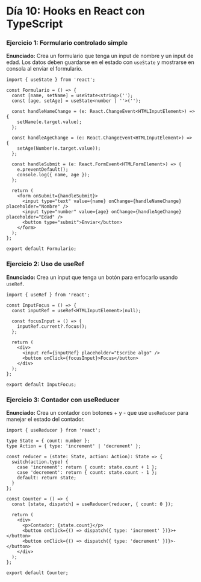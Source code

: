# Día 10: Hooks en React con TypeScript

### Ejercicio 1: Formulario controlado simple
**Enunciado:** Crea un formulario que tenga un input de nombre y un input de edad. Los datos deben guardarse en el estado con `useState` y mostrarse en consola al enviar el formulario.

```tsx
import { useState } from 'react';

const Formulario = () => {
  const [name, setName] = useState<string>('');
  const [age, setAge] = useState<number | ''>('');

  const handleNameChange = (e: React.ChangeEvent<HTMLInputElement>) => {
    setName(e.target.value);
  };

  const handleAgeChange = (e: React.ChangeEvent<HTMLInputElement>) => {
    setAge(Number(e.target.value));
  };

  const handleSubmit = (e: React.FormEvent<HTMLFormElement>) => {
    e.preventDefault();
    console.log({ name, age });
  };

  return (
    <form onSubmit={handleSubmit}>
      <input type="text" value={name} onChange={handleNameChange} placeholder="Nombre" />
      <input type="number" value={age} onChange={handleAgeChange} placeholder="Edad" />
      <button type="submit">Enviar</button>
    </form>
  );
};

export default Formulario;
```

### Ejercicio 2: Uso de useRef
**Enunciado:** Crea un input que tenga un botón para enfocarlo usando `useRef`.

```tsx
import { useRef } from 'react';

const InputFocus = () => {
  const inputRef = useRef<HTMLInputElement>(null);

  const focusInput = () => {
    inputRef.current?.focus();
  };

  return (
    <div>
      <input ref={inputRef} placeholder="Escribe algo" />
      <button onClick={focusInput}>Focus</button>
    </div>
  );
};

export default InputFocus;
```

### Ejercicio 3: Contador con useReducer
**Enunciado:** Crea un contador con botones + y - que use `useReducer` para manejar el estado del contador.

```tsx
import { useReducer } from 'react';

type State = { count: number };
type Action = { type: 'increment' | 'decrement' };

const reducer = (state: State, action: Action): State => {
  switch(action.type) {
    case 'increment': return { count: state.count + 1 };
    case 'decrement': return { count: state.count - 1 };
    default: return state;
  }
};

const Counter = () => {
  const [state, dispatch] = useReducer(reducer, { count: 0 });

  return (
    <div>
      <p>Contador: {state.count}</p>
      <button onClick={() => dispatch({ type: 'increment' })}>+</button>
      <button onClick={() => dispatch({ type: 'decrement' })}>-</button>
    </div>
  );
};

export default Counter;
